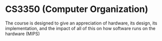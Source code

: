 # CS3350 (Computer Organization)
The course is designed to give an appreciation of hardware, its design, its implementation, and the impact of all of this on how software runs on the hardware (MIPS)
